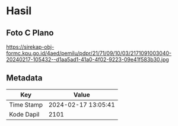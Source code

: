 # Hasil

## Foto C Plano

https://sirekap-obj-formc.kpu.go.id/4aed/pemilu/pdpr/21/71/09/10/03/2171091003040-20240217-105432--d1aa5ad1-41a0-4f02-9223-09e41f583b30.jpg


## Metadata

| Key        | Value               |
| ---------- | ------------------- |
| Time Stamp | 2024-02-17 13:05:41 |
| Kode Dapil | 2101                |



